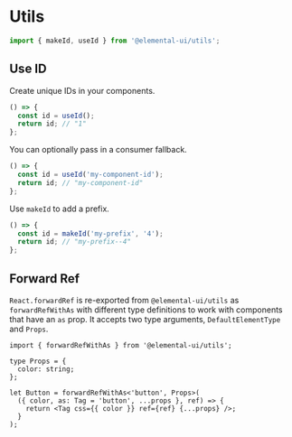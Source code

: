 # Utils

```jsx
import { makeId, useId } from '@elemental-ui/utils';
```

## Use ID

Create unique IDs in your components.

```jsx
() => {
  const id = useId();
  return id; // "1"
};
```

You can optionally pass in a consumer fallback.

```jsx
() => {
  const id = useId('my-component-id');
  return id; // "my-component-id"
};
```

Use `makeId` to add a prefix.

```jsx
() => {
  const id = makeId('my-prefix', '4');
  return id; // "my-prefix--4"
};
```

## Forward Ref

`React.forwardRef` is re-exported from `@elemental-ui/utils` as `forwardRefWithAs` with different type
definitions to work with components that have an `as` prop. It accepts two type
arguments, `DefaultElementType` and `Props`.

```tsx
import { forwardRefWithAs } from '@elemental-ui/utils';

type Props = {
  color: string;
};

let Button = forwardRefWithAs<'button', Props>(
  ({ color, as: Tag = 'button', ...props }, ref) => {
    return <Tag css={{ color }} ref={ref} {...props} />;
  }
);
```

